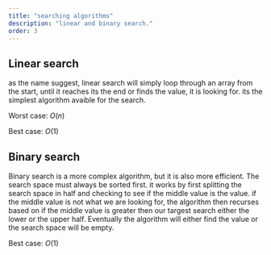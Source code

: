 ```yaml
---
title: "searching algorithms"
description: "linear and binary search."
order: 3
---
```


## Linear search

as the name suggest, linear search will simply loop through an array from the start,
until it reaches its the end or finds the value, it is looking for. its the simplest
algorithm avaible for the search.

Worst case: $O(n)$

Best case: $O(1)$

## Binary search

Binary search is a more complex algorithm, but it is also more efficient. The search
space must always be sorted first. it works by first splitting the search space in
half and checking to see if the middle value is the value. if the middle value is not
what we are looking for, the algorithm then recurses based on if the middle value is
greater then our targest search either the lower or the upper half. Eventually the
algorithm will either find the value or the search space will be empty.

Best case: $O(1)$
